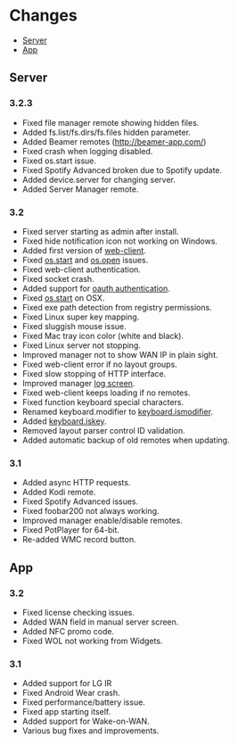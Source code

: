 # Changes
* [Server](#server)
* [App](#app)


## Server

### 3.2.3
* Fixed file manager remote showing hidden files.
* Added fs.list/fs.dirs/fs.files hidden parameter.
* Added Beamer remotes (http://beamer-app.com/)
* Fixed crash when logging disabled.
* Fixed os.start issue.
* Fixed Spotify Advanced broken due to Spotify update.
* Added device.server for changing server.
* Added Server Manager remote.

### 3.2
* Fixed server starting as admin after install.
* Fixed hide notification icon not working on Windows.
* Added first version of [web-client](http://localhost:9510/client).
* Fixed [os.start](/libs/os.md#osstart-command-arg1-arg2--) and [os.open](/libs/os.md#osopen-path-args-) issues.
* Fixed web-client authentication.
* Fixed socket crash.
* Added support for [oauth authentication](http://localhost:9510/web/#/status/connect).
* Fixed [os.start](/libs/os.md#osstart-command-arg1-arg2--) on OSX.
* Fixed exe path detection from registry permissions.
* Fixed Linux super key mapping.
* Fixed sluggish mouse issue.
* Fixed Mac tray icon color (white and black).
* Fixed Linux server not stopping.
* Improved manager not to show WAN IP in plain sight.
* Fixed web-client error if no layout groups.
* Fixed slow stopping of HTTP interface.
* Improved manager [log screen](http://localhost:9510/web/#/log).
* Fixed web-client keeps loading if no remotes.
* Fixed function keyboard special characters.
* Renamed keyboard.modifier to [keyboard.ismodifier](/libs/keyboard.md#keyboardismodifier-key-).
* Added [keyboard.iskey](/libs/keyboard.md#keyboardiskey-key-).
* Removed layout parser control ID validation.
* Added automatic backup of old remotes when updating.

### 3.1
* Added async HTTP requests.
* Added Kodi remote.
* Fixed Spotify Advanced issues.
* Fixed foobar200 not always working.
* Improved manager enable/disable remotes.
* Fixed PotPlayer for 64-bit.
* Re-added WMC record button.

## App

### 3.2
* Fixed license checking issues.
* Added WAN field in manual server screen.
* Added NFC promo code.
* Fixed WOL not working from Widgets.

### 3.1
* Added support for LG IR
* Fixed Android Wear crash.
* Fixed performance/battery issue.
* Fixed app starting itself.
* Added support for Wake-on-WAN.
* Various bug fixes and improvements.
